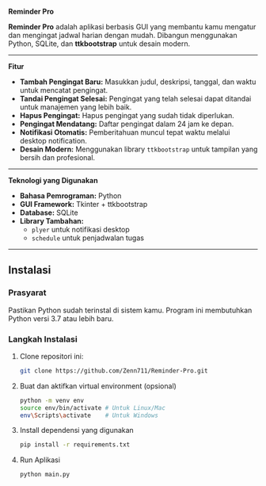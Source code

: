 **Reminder Pro**

**Reminder Pro** adalah aplikasi berbasis GUI yang membantu kamu mengatur dan mengingat jadwal harian dengan mudah. Dibangun menggunakan Python, SQLite, dan **ttkbootstrap** untuk desain modern.

---

**Fitur**
- **Tambah Pengingat Baru:** Masukkan judul, deskripsi, tanggal, dan waktu untuk mencatat pengingat.
- **Tandai Pengingat Selesai:** Pengingat yang telah selesai dapat ditandai untuk manajemen yang lebih baik.
- **Hapus Pengingat:** Hapus pengingat yang sudah tidak diperlukan.
- **Pengingat Mendatang:** Daftar pengingat dalam 24 jam ke depan.
- **Notifikasi Otomatis:** Pemberitahuan muncul tepat waktu melalui desktop notification.
- **Desain Modern:** Menggunakan library `ttkbootstrap` untuk tampilan yang bersih dan profesional.

---

**Teknologi yang Digunakan**
- **Bahasa Pemrograman:** Python
- **GUI Framework:** Tkinter + ttkbootstrap
- **Database:** SQLite
- **Library Tambahan:**
  - `plyer` untuk notifikasi desktop
  - `schedule` untuk penjadwalan tugas

---

## Instalasi
### Prasyarat
Pastikan Python sudah terinstal di sistem kamu. Program ini membutuhkan Python versi 3.7 atau lebih baru.

### Langkah Instalasi
1. Clone repositori ini:
   ```bash
   git clone https://github.com/Zenn711/Reminder-Pro.git
   
2. Buat dan aktifkan virtual environment (opsional)
   ```bash
   python -m venv env
   source env/bin/activate # Untuk Linux/Mac
   env\Scripts\activate    # Untuk Windows

3. Install dependensi yang digunakan
   ```bash
   pip install -r requirements.txt

4. Run Aplikasi
   ```bash
   python main.py


